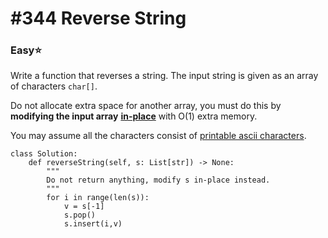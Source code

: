 # \#344 Reverse String

### Easy:star:

Write a function that reverses a string. The input string is given as an array of characters `char[]`.

Do not allocate extra space for another array, you must do this by **modifying the input array** [**in-place**](https://en.wikipedia.org/wiki/In-place_algorithm) with O\(1\) extra memory.

You may assume all the characters consist of [printable ascii characters](https://en.wikipedia.org/wiki/ASCII#Printable_characters).

```text
class Solution:
    def reverseString(self, s: List[str]) -> None:
        """
        Do not return anything, modify s in-place instead.
        """
        for i in range(len(s)):
            v = s[-1]
            s.pop()
            s.insert(i,v)
```

